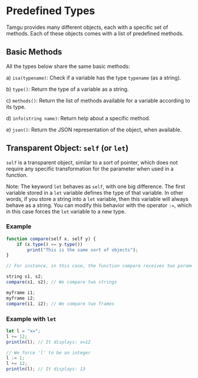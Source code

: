 # Predefined Types

Tamgu provides many different objects, each with a specific set of methods. Each of these objects comes with a list of predefined methods.

## Basic Methods

All the types below share the same basic methods:

a) `isa(typename)`: Check if a variable has the type `typename` (as a string).

b) `type()`: Return the type of a variable as a string.

c) `methods()`: Return the list of methods available for a variable according to its type.

d) `info(string name)`: Return help about a specific method.

e) `json()`: Return the JSON representation of the object, when available.

## Transparent Object: `self` (or `let`)

`self` is a transparent object, similar to a sort of pointer, which does not require any specific transformation for the parameter when used in a function.

Note: The keyword `let` behaves as `self`, with one big difference. The first variable stored in a `let` variable defines the type of that variable. In other words, if you store a string into a `let` variable, then this variable will always behave as a string. You can modify this behavior with the operator `:=`, which in this case forces the `let` variable to a new type.

### Example

```javascript
function compare(self x, self y) {
    if (x.type() == y.type())
        print("This is the same sort of objects");
}

// For instance, in this case, the function compare receives two parameters, whose types might vary. A self declaration removes the necessity to apply any specific conversion to the objects that are passed to that function.

string s1, s2;
compare(s1, s2); // We compare two strings

myframe i1;
myframe i2;
compare(i1, i2); // We compare two frames
```

### Example with `let`

```javascript
let l = "x=";
l += 12;
println(l); // It displays: x=12

// We force 'l' to be an integer
l := 1;
l += 12;
println(l); // It displays: 13
```